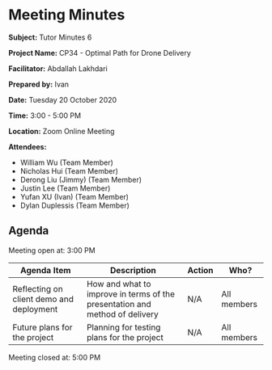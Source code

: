 # Meeting Minutes

**Subject:** Tutor Minutes 6

**Project Name:** CP34 - Optimal Path for Drone Delivery

**Facilitator:** Abdallah Lakhdari

**Prepared by:** Ivan

**Date:** Tuesday 20 October 2020

**Time:** 3:00 - 5:00 PM

**Location:** Zoom Online Meeting

**Attendees:**

* William Wu (Team Member)
* Nicholas Hui (Team Member)
* Derong Liu (Jimmy) (Team Member)
* Justin Lee (Team Member)
* Yufan XU (Ivan) (Team Member)
* Dylan Duplessis (Team Member)

## Agenda

Meeting open at: 3:00 PM

| Agenda Item | Description | Action | Who? |
| -- | -- | -- | -- |
| Reflecting on client demo and deployment | How and what to improve in terms of the presentation and method of delivery | N/A | All members |
| Future plans for the project | Planning for testing plans for the project | N/A | All members |

Meeting closed at:  5:00 PM
